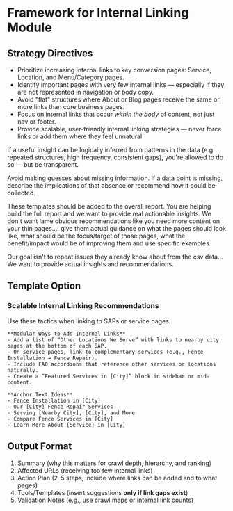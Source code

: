 
# Framework for Internal Linking Module

## Strategy Directives
- Prioritize increasing internal links to key conversion pages: Service, Location, and Menu/Category pages.
- Identify important pages with very few internal links — especially if they are not represented in navigation or body copy.
- Avoid "flat" structures where About or Blog pages receive the same or more links than core business pages.
- Focus on internal links that occur *within the body* of content, not just nav or footer.
- Provide scalable, user-friendly internal linking strategies — never force links or add them where they feel unnatural.

If a useful insight can be logically inferred from patterns in the data (e.g. repeated structures, high frequency, consistent gaps), you're allowed to do so — but be transparent.

Avoid making guesses about missing information. If a data point is missing, describe the implications of that absence or recommend how it could be collected.

These templates should be added to the overall report. You are helping build the full report and we want to provide real actionable insights. We don't want lame obvious recommendations like you need more content on your thin pages.... give them actual guidance on what the pages should look like, what should be the focus/target of those pages, what the benefit/impact would be of improving them and use specific examples.

Our goal isn't to repeat issues they already know about from the csv data... We want to provide actual insights and recommendations.

## Template Option

### Scalable Internal Linking Recommendations  
Use these tactics when linking to SAPs or service pages.

```
**Modular Ways to Add Internal Links**
- Add a list of “Other Locations We Serve” with links to nearby city pages at the bottom of each SAP.
- On service pages, link to complementary services (e.g., Fence Installation → Fence Repair).
- Include FAQ accordions that reference other services or locations naturally.
- Create a “Featured Services in [City]” block in sidebar or mid-content.

**Anchor Text Ideas**
- Fence Installation in [City]
- Our [City] Fence Repair Services
- Serving [Nearby City], [City], and More
- Compare Fence Services in [City]
- Learn More About [Service] in [City]
```

## Output Format
1. Summary (why this matters for crawl depth, hierarchy, and ranking)
2. Affected URLs (receiving too few internal links)
3. Action Plan (2–5 steps, include where links can be added and to what pages)
4. Tools/Templates (insert suggestions **only if link gaps exist**)
5. Validation Notes (e.g., use crawl maps or internal link counts)
